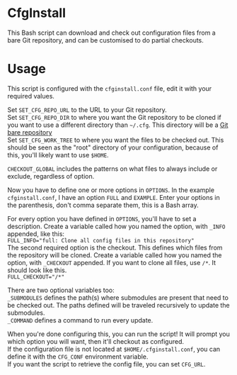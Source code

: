 # CfgInstall
This Bash script can download and check out configuration files from a bare Git repository, and can be customised to do partial checkouts.  

# Usage
This script is configured with the `cfginstall.conf` file, edit it with your required values.  

Set `SET_CFG_REPO_URL` to the URL to your Git repository.  
Set `SET_CFG_REPO_DIR` to where you want the Git repository to be cloned if you want to use a different directory than `~/.cfg`. This directory will be a [Git bare repository](https://marcel.is/managing-dotfiles-with-git-bare-repo/)  
Set `SET_CFG_WORK_TREE` to where you want the files to be checked out. This should be seen as the "root" directory of your configuration, because of this, you'll likely want to use `$HOME`.  

`CHECKOUT_GLOBAL` includes the patterns on what files to always include or exclude, regardless of option.  

Now you have to define one or more options in `OPTIONS`. In the example `cfginstall.conf`, I have an option `FULL` and `EXAMPLE`. Enter your options in the parenthesis, don't comma separate them, this is a Bash array.  

For every option you have defined in `OPTIONS`, you'll have to set a description. Create a variable called how you named the option, with `_INFO` appended, like this:  
`FULL_INFO="full: Clone all config files in this repository"`  
The second required option is the checkout. This defines which files from the repository will be cloned. Create a variable called how you named the option, with `_CHECKOUT` appended. If you want to clone all files, use `/*`. It should look like this.  
`FULL_CHECKOUT="/*"`  

There are two optional variables too:  
`_SUBMODULES` defines the path(s) where submodules are present that need to be checked out. The paths defined will be traveled recursively to update the submodules.  
`_COMMAND` defines a command to run every update.  

When you're done configuring this, you can run the script! It will prompt you which option you will want, then it'll checkout as configured.  
If the configuration file is not located at `$HOME/.cfginstall.conf`, you can define it with the `CFG_CONF` environment variable.  
If you want the script to retrieve the config file, you can set `CFG_URL`.  
